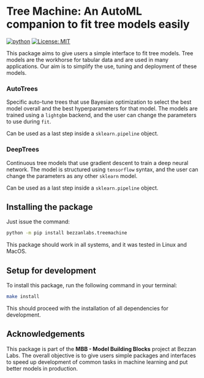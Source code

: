 # Tree Machine: An AutoML companion to fit tree models easily

[![python](https://img.shields.io/badge/python-3.10_%7C_3.11-blue?style=for-the-badge)](http://python.org)
[![License: MIT](https://img.shields.io/badge/License-MIT-yellow?style=for-the-badge)](https://opensource.org/licenses/MIT)

This package aims to give users a simple interface to fit tree models. Tree models are
the workhorse for tabular data and are used in many applications. Our aim is to simplify
the use, tuning and deployment of these models.

### AutoTrees
Specific auto-tune trees that use Bayesian optimization to select the best model overall
and the best hyperparameters for that model. The models are trained using a `lightgbm`
backend, and the user can change the parameters to use during `fit`.

Can be used as a last step inside a `sklearn.pipeline` object.

### DeepTrees
Continuous tree models that use gradient descent to train a deep neural network. The
model is structured using `tensorflow` syntax, and the user can change the parameters
as any other `sklearn` model.

Can be used as a last step inside a `sklearn.pipeline` object.

## Installing the package 

Just issue the command:

```bash
python -m pip install bezzanlabs.treemachine
```

This package should work in all systems, and it was tested in Linux and MacOS.

## Setup for development

To install this package, run the following command in your terminal:
```bash
make install
```
This should proceed with the installation of all dependencies for development.


## Acknowledgements
This package is part of the <b>MBB - Model Building Blocks</b> project at Bezzan Labs.
The overall objective is to give users simple packages and interfaces to speed up
development of common tasks in machine learning and put better models in production.
